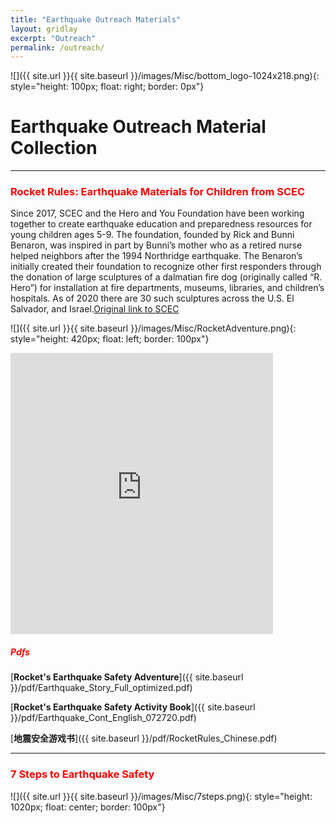 ```yaml
---
title: "Earthquake Outreach Materials"
layout: gridlay
excerpt: "Outreach"
permalink: /outreach/
---
```

![]({{ site.url }}{{ site.baseurl }}/images/Misc/bottom_logo-1024x218.png){: style="height: 100px; float: right; border: 0px"}
# Earthquake Outreach Material Collection
--------------------
### <span style="color: red"> Rocket Rules: Earthquake Materials for Children **from SCEC**</span> 

Since 2017, SCEC and the Hero and You Foundation have been working together to create earthquake education and preparedness resources for young children ages 5-9. The foundation, founded by Rick and Bunni Benaron, was inspired in part by Bunni’s mother who as a retired nurse helped neighbors after the 1994 Northridge earthquake. The Benaron’s initially created their foundation to recognize other first responders through the donation of large sculptures of a dalmatian fire dog (originally called “R. Hero”) for installation at fire departments, museums, libraries, and children’s hospitals. As of 2020 there are 30 such sculptures across the U.S. El Salvador, and Israel.[Original link to SCEC](https://www.scec.org/article/640)

![]({{ site.url }}{{ site.baseurl }}/images/Misc/RocketAdventure.png){: style="height: 420px; float: left; border: 100px"}
<iframe width="420" height="450" src="https://www.youtube.com/embed/ay5lTN81u1Q" frameborder="0" allowfullscreen></iframe>

##### <span style="color: red"> **Pdfs**</span> 
[<strong>Rocket's Earthquake Safety Adventure</strong>]({{ site.baseurl }}/pdf/Earthquake_Story_Full_optimized.pdf)

[<strong>Rocket's Earthquake Safety Activity Book</strong>]({{ site.baseurl }}/pdf/Earthquake_Cont_English_072720.pdf)

[<strong>地震安全游戏书</strong>]({{ site.baseurl }}/pdf/RocketRules_Chinese.pdf)
<br/>

--------------------
### <span style="color: red"> 7 Steps to Earthquake Safety</span> 

![]({{ site.url }}{{ site.baseurl }}/images/Misc/7steps.png){: style="height: 1020px; float: center; border: 100px"}